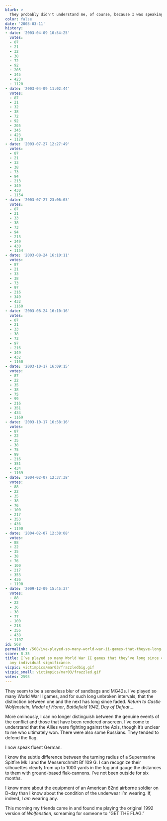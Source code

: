 ```yaml
---
blurb: >
  They probably didn't understand me, of course, because I was speaking in German.
color: false
date: '2003-03-11'
history:
- date: '2003-04-09 10:54:25'
  votes:
  - 87
  - 21
  - 32
  - 38
  - 72
  - 92
  - 205
  - 345
  - 423
  - 1120
- date: '2003-04-09 11:02:44'
  votes:
  - 87
  - 21
  - 32
  - 38
  - 72
  - 92
  - 205
  - 345
  - 423
  - 1120
- date: '2003-07-27 12:27:49'
  votes:
  - 87
  - 21
  - 33
  - 38
  - 73
  - 94
  - 213
  - 349
  - 430
  - 1154
- date: '2003-07-27 23:06:03'
  votes:
  - 87
  - 21
  - 33
  - 38
  - 73
  - 94
  - 213
  - 349
  - 430
  - 1154
- date: '2003-08-24 16:10:11'
  votes:
  - 87
  - 21
  - 33
  - 38
  - 73
  - 97
  - 216
  - 349
  - 432
  - 1160
- date: '2003-08-24 16:10:16'
  votes:
  - 87
  - 21
  - 33
  - 38
  - 73
  - 97
  - 216
  - 349
  - 432
  - 1160
- date: '2003-10-17 16:09:15'
  votes:
  - 87
  - 22
  - 35
  - 38
  - 75
  - 99
  - 216
  - 351
  - 434
  - 1169
- date: '2003-10-17 16:58:16'
  votes:
  - 87
  - 22
  - 35
  - 38
  - 75
  - 99
  - 216
  - 351
  - 434
  - 1169
- date: '2004-02-07 12:37:38'
  votes:
  - 88
  - 22
  - 35
  - 38
  - 76
  - 100
  - 217
  - 353
  - 436
  - 1190
- date: '2004-02-07 12:38:08'
  votes:
  - 88
  - 22
  - 35
  - 38
  - 76
  - 100
  - 217
  - 353
  - 436
  - 1190
- date: '2009-12-09 15:45:37'
  votes:
  - 88
  - 22
  - 36
  - 38
  - 77
  - 100
  - 218
  - 356
  - 438
  - 1197
id: 568
permalink: /568/ive-played-so-many-world-war-ii-games-that-theyve-long-since-ceased-to-have-any-individual-significance/
score: 8.35
title: I’ve played so many World War II games that they’ve long since ceased to have
  any individual significance.
vicpic: victimpics/mar03/frazzledbig.gif
vicpic_small: victimpics/mar03/frazzled.gif
votes: 2593
---
```


They seem to be a senseless blur of sandbags and MG42s. I’ve played so
many World War II games, and for such long unbroken intervals, that the
distinction between one and the next has long since faded. *Return to
Castle Wolfenstein*, *Medal of Honor*, *Battlefield 1942*, *Day of
Defeat*....

More ominously, I can no longer distinguish between the genuine events
of the conflict and those that have been rendered onscreen. I’ve come to
understand that the Allies were fighting against the Axis, though it’s
unclear to me who ultimately won. There were also some Russians. They
tended to defend the flag.

I now speak fluent German.

I know the subtle difference between the turning radius of a Supermarine
Spitfire Mk I and the Messerschmitt Bf 109 G. I can recognize their
silhouettes clearly from up to 1000 yards in the fog and gauge the
distances to them with ground-based flak-cannons. I’ve not been outside
for six months.

I know more about the equipment of an American 82nd airborne soldier on
D-day than I know about the condition of the underwear I’m wearing. If,
indeed, I *am* wearing any.

This morning my friends came in and found me playing the original 1992
version of *Wolfenstien*, screaming for someone to “GET THE FLAG.”